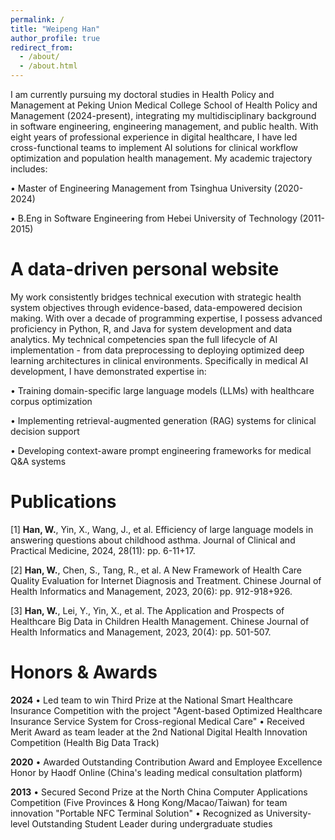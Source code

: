 ```yaml
---
permalink: /
title: "Weipeng Han"
author_profile: true
redirect_from: 
  - /about/
  - /about.html
---
```


I am currently pursuing my doctoral studies in Health Policy and Management at Peking Union Medical College School of Health Policy and Management (2024-present), integrating my multidisciplinary background in software engineering, engineering management, and public health. With eight years of professional experience in digital healthcare, I have led cross-functional teams to implement AI solutions for clinical workflow optimization and population health management. My academic trajectory includes:

• Master of Engineering Management from Tsinghua University (2020-2024)

• B.Eng in Software Engineering from Hebei University of Technology (2011-2015)


A data-driven personal website
======
My work consistently bridges technical execution with strategic health system objectives through evidence-based, data-empowered decision making. With over a decade of programming expertise, I possess advanced proficiency in Python, R, and Java for system development and data analytics. My technical competencies span the full lifecycle of AI implementation - from data preprocessing to deploying optimized deep learning architectures in clinical environments. Specifically in medical AI development, I have demonstrated expertise in:

• Training domain-specific large language models (LLMs) with healthcare corpus optimization

• Implementing retrieval-augmented generation (RAG) systems for clinical decision support

• Developing context-aware prompt engineering frameworks for medical Q&A systems


Publications
======
[1] **Han, W.**, Yin, X., Wang, J., et al. Efficiency of large language models in answering questions about childhood asthma. Journal of Clinical and Practical Medicine, 2024, 28(11): pp. 6-11+17.

[2] **Han, W.**, Chen, S., Tang, R., et al. A New Framework of Health Care Quality Evaluation for Internet Diagnosis and Treatment. Chinese Journal of Health Informatics and Management, 2023, 20(6): pp. 912-918+926.

[3] **Han, W.**, Lei, Y., Yin, X., et al. The Application and Prospects of Healthcare Big Data in Children Health Management. Chinese Journal of Health Informatics and Management, 2023, 20(4): pp. 501-507.



Honors & Awards
======
**2024**
• Led team to win Third Prize at the National Smart Healthcare Insurance Competition with the project "Agent-based Optimized Healthcare Insurance Service System for Cross-regional Medical Care"
• Received Merit Award as team leader at the 2nd National Digital Health Innovation Competition (Health Big Data Track)

**2020**
• Awarded Outstanding Contribution Award and Employee Excellence Honor by Haodf Online (China's leading medical consultation platform)

**2013**
• Secured Second Prize at the North China Computer Applications Competition (Five Provinces & Hong Kong/Macao/Taiwan) for team innovation "Portable NFC Terminal Solution"
• Recognized as University-level Outstanding Student Leader during undergraduate studies


